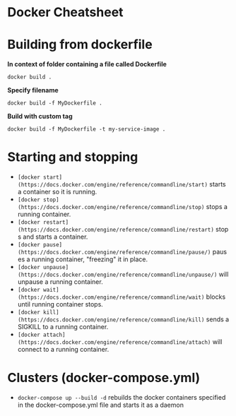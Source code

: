 # Docker Cheatsheet


# Building from dockerfile 
**In context of folder containing a file called Dockerfile**
```
docker build .
```

**Specify filename**
```
docker build -f MyDockerfile .
```

**Build with custom tag**
```
docker build -f MyDockerfile -t my-service-image .
```


# Starting and stopping

- `[docker start](https://docs.docker.com/engine/reference/commandline/start)` starts a container so it is running.
- `[docker stop](https://docs.docker.com/engine/reference/commandline/stop)` stops a running container.
- `[docker restart](https://docs.docker.com/engine/reference/commandline/restart)` stops and starts a container.
- `[docker pause](https://docs.docker.com/engine/reference/commandline/pause/)` pauses a running container, "freezing" it in place.
- `[docker unpause](https://docs.docker.com/engine/reference/commandline/unpause/)` will unpause a running container.
- `[docker wait](https://docs.docker.com/engine/reference/commandline/wait)` blocks until running container stops.
- `[docker kill](https://docs.docker.com/engine/reference/commandline/kill)` sends a SIGKILL to a running container.
- `[docker attach](https://docs.docker.com/engine/reference/commandline/attach)` will connect to a running container.

# **Clusters (docker-compose.yml)**

- `docker-compose up --build -d` rebuilds the docker containers specified in the docker-compose.yml file and starts it as a daemon